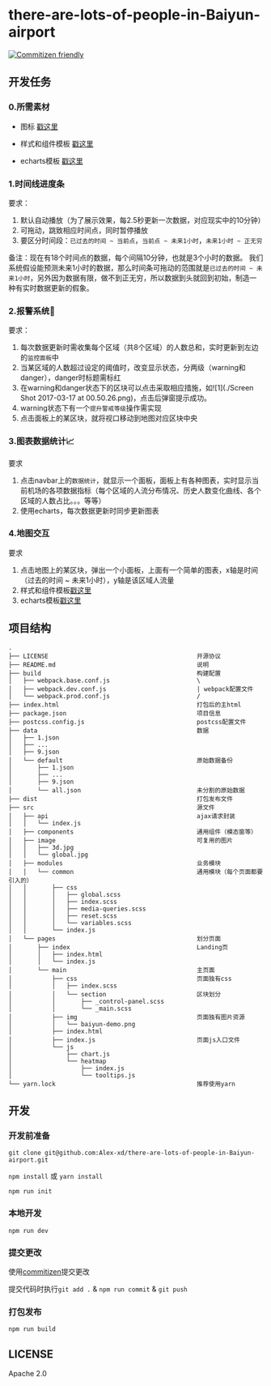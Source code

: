 # there-are-lots-of-people-in-Baiyun-airport

[![Commitizen friendly](https://img.shields.io/badge/commitizen-friendly-brightgreen.svg)](http://commitizen.github.io/cz-cli/)

## 开发任务

### 0.所需素材

- 图标 [戳这里](https://material.io/icons/#ic_pause_circle_outline)

- 样式和组件模板 [戳这里](http://fezvrasta.github.io/bootstrap-material-design/bootstrap-elements.html)

- echarts模板 [戳这里](http://echarts.baidu.com/examples.html)

### 1.时间线进度条

要求：

1. 默认自动播放（为了展示效果，每2.5秒更新一次数据，对应现实中的10分钟）
2. 可拖动，跳致相应时间点，同时暂停播放
3. 要区分时间段：`已过去的时间 ~ 当前点`，`当前点 ~ 未来1小时`，`未来1小时 ~ 正无穷`

备注：现在有18个时间点的数据，每个间隔10分钟，也就是3个小时的数据。 我们系统假设能预测未来1小时的数据，那么时间条可拖动的范围就是`已过去的时间 ~ 未来1小时`，另外因为数据有限，做不到正无穷，所以数据到头就回到初始，制造一种有实时数据更新的假象。

### 2.报警系统👮

要求：

1. 每次数据更新时需收集每个区域（共8个区域）的人数总和，实时更新到左边的`监控面板`中
2. 当某区域的人数超过设定的阈值时，改变显示状态，分两级（warning和danger），danger时标题需标红
3. 在warning和danger状态下的区块可以点击采取相应措施，如![1](./Screen Shot 2017-03-17 at 00.50.26.png)，点击后弹窗提示成功。
4. warning状态下有一个`提升警戒等级`操作需实现
5. 点击面板上的某区块，就将视口移动到地图对应区块中央

### 3.图表数据统计📈

要求

1. 点击navbar上的`数据统计`，就显示一个面板，面板上有各种图表，实时显示当前机场的各项数据指标（每个区域的人流分布情况、历史人数变化曲线、各个区域的人数占比。。。等等）
1. 使用echarts，每次数据更新时同步更新图表


### 4.地图交互

要求

1. 点击地图上的某区块，弹出一个小面板，上面有一个简单的图表，x轴是时间（过去的时间 ~ 未来1小时），y轴是该区域人流量
2. 样式和组件模板[戳这里](http://fezvrasta.github.io/bootstrap-material-design/bootstrap-elements.html)
3. echarts模板[戳这里](http://echarts.baidu.com/examples.html)






## 项目结构

```
.
├── LICENSE                                         开源协议                                           
├── README.md                                       说明                                   
├── build                                           构建配置
│   ├── webpack.base.conf.js                        \
│   ├── webpack.dev.conf.js                         | webpack配置文件
│   └── webpack.prod.conf.js                        /
├── index.html                                      打包后的主html
├── package.json                                    项目信息
├── postcss.config.js                               postcss配置文件
├── data                                            数据
│   ├── 1.json
│   ├── ...
│   ├── 9.json
│   └── default                                     原始数据备份
│       ├── 1.json
│       ├── ...
│       ├── 9.json
│       └── all.json                                未分割的原始数据
├── dist                                            打包发布文件
├── src                                             源文件
│   ├── api                                         ajax请求封装
│   │   └── index.js
│   ├── components                                  通用组件（模态窗等）
│   ├── image                                       可复用的图片
│   │   ├── 3d.jpg
│   │   └── global.jpg
│   ├── modules                                     业务模块
│   │   └── common                                  通用模块（每个页面都要引入的）
│   │       ├── css
│   │       │   ├── global.scss
│   │       │   ├── index.scss
│   │       │   ├── media-queries.scss
│   │       │   ├── reset.scss
│   │       │   └── variables.scss
│   │       └── index.js
│   └── pages                                       划分页面
│       ├── index                                   Landing页
│       │   ├── index.html
│       │   └── index.js
│       └── main                                    主页面
│           ├── css                                 页面独有css
│           │   ├── index.scss
│           │   └── section                         区块划分
│           │       ├── _control-panel.scss
│           │       └── _main.scss
│           ├── img                                 页面独有图片资源
│           │   └── baiyun-demo.png
│           ├── index.html                              
│           ├── index.js                            页面js入口文件
│           └── js                                  
│               ├── chart.js
│               └── heatmap
│                   ├── index.js
│                   └── tooltips.js
└── yarn.lock                                       推荐使用yarn
```

## 开发

### 开发前准备

`git clone git@github.com:Alex-xd/there-are-lots-of-people-in-Baiyun-airport.git`

`npm install` 或 `yarn install`

`npm run init`

### 本地开发

`npm run dev`

### 提交更改

使用[commitizen](http://commitizen.github.io/cz-cli/)提交更改

提交代码时执行`git add .` & `npm run commit` & `git push`

### 打包发布

`npm run build`


## LICENSE

Apache 2.0